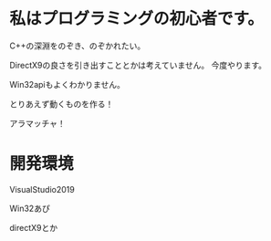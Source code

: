 # 私はプログラミングの初心者です。

C++の深淵をのぞき、のぞかれたい。

DirectX9の良さを引き出すこととかは考えていません。
今度やります。

Win32apiもよくわかりません。

とりあえず動くものを作る！

アラマッチャ！

# 開発環境
VisualStudio2019

Win32あぴ

directX9とか
